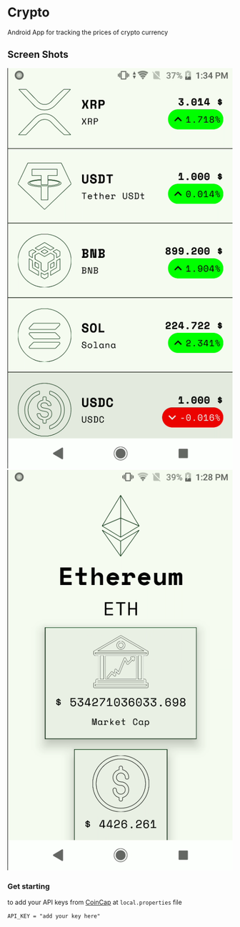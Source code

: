 # Crypto
Android App for tracking the prices of crypto currency
## Screen Shots
<img src="screenshots/1.png" alt="Main Screen" />
<img src="screenshots/2.png" alt="details screen" />

### Get starting
to add your API keys from [CoinCap](https://pro.coincap.io/api-docs/) at `local.properties` file
```
API_KEY = "add your key here"
```
